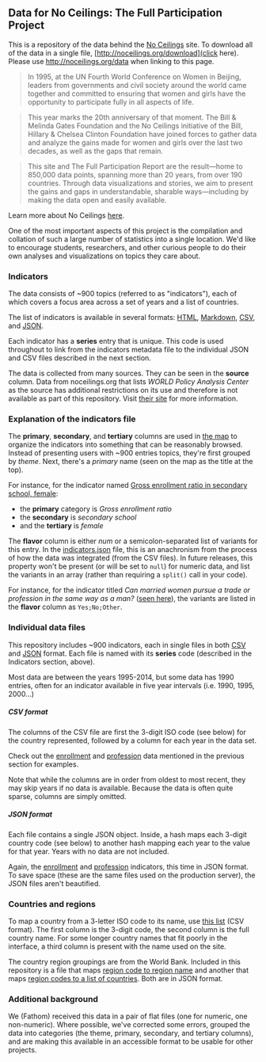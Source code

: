 ## Data for No Ceilings: The Full Participation Project

This is a repository of the data behind the [No Ceilings](http://noceilings.org) site. To download all of the data in a single file, [http://noceilings.org/download](click here). Please use http://noceilings.org/data when linking to this page. 

> In 1995, at the UN Fourth World Conference on Women in Beijing, leaders from governments and civil society around the world came together and committed to ensuring that women and girls have the opportunity to participate fully in all aspects of life.

> This year marks the 20th anniversary of that moment. The Bill & Melinda Gates Foundation and the No Ceilings initiative of the Bill, Hillary & Chelsea Clinton Foundation have joined forces to gather data and analyze the gains made for women and girls over the last two decades, as well as the gaps that remain.

> This site and The Full Participation Report are the result—home to 850,000 data points, spanning more than 20 years, from over 190 countries. Through data visualizations and stories, we aim to present the gains and gaps in understandable, sharable ways—including by making the data open and easily available.

Learn more about No Ceilings [here](http://noceilings.org/about). 

One of the most important aspects of this project is the compilation and collation of such a large number of statistics into a single location. We'd like to encourage students, researchers, and other curious people to do their own analyses and visualizations on topics they care about.


### Indicators

The data consists of ~900 topics (referred to as "indicators"), each of which covers a focus area across a set of years and a list of countries.

The list of indicators is available in several formats: [HTML](http://htmlpreview.github.com/?https://raw.githubusercontent.com/fathominfo/noceilings-data/master/indicators.html), [Markdown](https://github.com/fathominfo/noceilings-data/blob/master/indicators.md), [CSV](https://raw.githubusercontent.com/fathominfo/noceilings-data/master/indicators.csv), and [JSON](https://raw.githubusercontent.com/fathominfo/noceilings-data/master/indicators.json). 

Each indicator has a **series** entry that is unique. This code is used throughout to link from the indicators metadata file to the individual JSON and CSV files described in the next section.

The data is collected from many sources. They can be seen in the **source** column. Data from noceilings.org that lists *WORLD Policy Analysis Center* as the source has additional restrictions on its use and therefore is not available as part of this repository. Visit [their site](http://worldpolicyforum.org/noceilings) for more information.


### Explanation of the indicators file

The **primary**, **secondary**, and **tertiary** columns are used in [the map](http://noceilings.org/map) to organize the indicators into something that can be reasonably browsed. Instead of presenting users with ~900 entries topics, they're first grouped by *theme*. Next, there's a *primary* name (seen on the map as the title at the top). 

For instance, for the indicator named [Gross enrollment ratio in secondary school, female](http://noceilings.org/map/#GERSFEIN&2012):
 * the **primary** category is *Gross enrollment ratio*
 * the **secondary** is *secondary school* 
 * and the **tertiary** is *female*

The **flavor** column is either *num* or a semicolon-separated list of variants for this entry. In the [indicators.json]() file, this is an anachronism from the process of how the data was integrated (from the CSV files). In future releases, this property won't be present (or will be set to `null`) for numeric data, and list the variants in an array (rather than requiring a `split()` call in your code).

For instance, for the indicator titled *Can married women pursue a trade or profession in the same way as a man?* ([seen here](http://noceilings.org/map/#MWPTPWBL)), the variants are listed in the **flavor** column as `Yes;No;Other`.


### Individual data files

This repository includes ~900 indicators, each in single files in both [CSV](https://github.com/fathominfo/noceilings-data/tree/master/csv) and [JSON](https://github.com/fathominfo/noceilings-data/tree/master/json) format. Each file is named with its **series** code (described in the Indicators section, above).

Most data are between the years 1995-2014, but some data has 1990 entries, often for an indicator available in five year intervals (i.e. 1990, 1995, 2000...)


##### CSV format

The columns of the CSV file are first the 3-digit ISO code (see below) for the country represented, followed by a column for each year in the data set. 

Check out the [enrollment](https://raw.githubusercontent.com/fathominfo/noceilings-data/master/csv/GERSFEIN.csv) and [profession](https://raw.githubusercontent.com/fathominfo/noceilings-data/master/csv/MWPTPWBL.csv) data mentioned in the previous section for examples.

Note that while the columns are in order from oldest to most recent, they may skip years if no data is available. Because the data is often quite sparse, columns are simply omitted.


##### JSON format

Each file contains a single JSON object. Inside, a hash maps each 3-digit country code (see below) to another hash mapping each year to the value for that year. Years with no data are not included.

Again, the [enrollment](https://raw.githubusercontent.com/fathominfo/noceilings-data/master/json/GERSFEIN.json) and [profession](https://raw.githubusercontent.com/fathominfo/noceilings-data/master/json/MWPTPWBL.json) indicators, this time in JSON format. To save space (these are the same files used on the production server), the JSON files aren't beautified. 


### Countries and regions

To map a country from a 3-letter ISO code to its name, use [this list](https://raw.githubusercontent.com/fathominfo/noceilings-data/master/countries.csv) (CSV format). The first column is the 3-digit code, the second column is the full country name. For some longer country names that fit poorly in the interface, a third column is present with the name used on the site. 

The country region groupings are from the World Bank. Included in this repository is a file that maps [region code to region name](https://raw.githubusercontent.com/fathominfo/noceilings-data/master/region-names.json) and another that maps [region codes to a list of countries](https://raw.githubusercontent.com/fathominfo/noceilings-data/master/region-countries.json). Both are in JSON format. 


### Additional background

We (Fathom) received this data in a pair of flat files (one for numeric, one non-numeric). Where possible, we've corrected some errors, grouped the data into categories (the theme, primary, secondary, and tertiary columns), and are making this available in an accessible format to be usable for other projects. 
